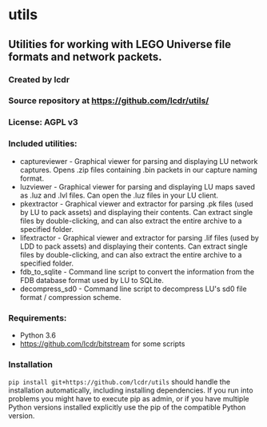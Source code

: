 # utils
## Utilities for working with LEGO Universe file formats and network packets.
### Created by lcdr
### Source repository at https://github.com/lcdr/utils/
### License: AGPL v3

### Included utilities:

* captureviewer - Graphical viewer for parsing and displaying LU network captures. Opens .zip files containing .bin packets in our capture naming format.
* luzviewer - Graphical viewer for parsing and displaying LU maps saved as .luz and .lvl files. Can open the .luz files in your LU client.
* pkextractor - Graphical viewer and extractor for parsing .pk files (used by LU to pack assets) and displaying their contents. Can extract single files by double-clicking, and can also extract the entire archive to a specified folder.
* lifextractor - Graphical viewer and extractor for parsing .lif files (used by LDD to pack assets) and displaying their contents. Can extract single files by double-clicking, and can also extract the entire archive to a specified folder.
* fdb_to_sqlite - Command line script to convert the information from the FDB database format used by LU to SQLite.
* decompress_sd0 - Command line script to decompress LU's sd0 file format / compression scheme.

### Requirements:
* Python 3.6
* https://github.com/lcdr/bitstream for some scripts

### Installation

`pip install git+https://github.com/lcdr/utils` should handle the installation automatically, including installing dependencies. If you run into problems you might have to execute pip as admin, or if you have multiple Python versions installed explicitly use the pip of the compatible Python version.
